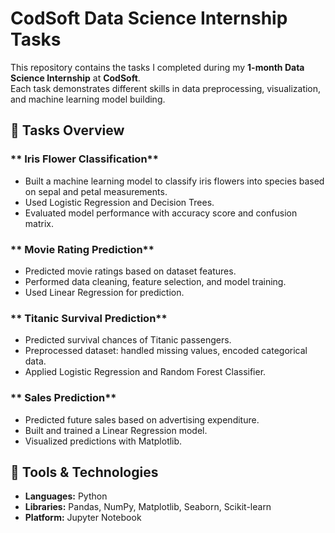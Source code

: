 # CodSoft Data Science Internship Tasks

This repository contains the tasks I completed during my **1-month Data Science Internship** at **CodSoft**.  
Each task demonstrates different skills in data preprocessing, visualization, and machine learning model building.

## 📌 Tasks Overview

### ** Iris Flower Classification**
- Built a machine learning model to classify iris flowers into species based on sepal and petal measurements.
- Used Logistic Regression and Decision Trees.
- Evaluated model performance with accuracy score and confusion matrix.

### ** Movie Rating Prediction**
- Predicted movie ratings based on dataset features.
- Performed data cleaning, feature selection, and model training.
- Used Linear Regression for prediction.

### ** Titanic Survival Prediction**
- Predicted survival chances of Titanic passengers.
- Preprocessed dataset: handled missing values, encoded categorical data.
- Applied Logistic Regression and Random Forest Classifier.

### ** Sales Prediction**
- Predicted future sales based on advertising expenditure.
- Built and trained a Linear Regression model.
- Visualized predictions with Matplotlib.

## 🚀 Tools & Technologies
- **Languages:** Python
- **Libraries:** Pandas, NumPy, Matplotlib, Seaborn, Scikit-learn
- **Platform:** Jupyter Notebook

